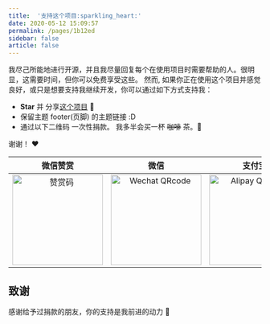 ```yaml
---
title:  '支持这个项目:sparkling_heart:'
date: 2020-05-12 15:09:57
permalink: /pages/1b12ed
sidebar: false
article: false
---
```


我尽己所能地进行开源，并且我尽量回复每个在使用项目时需要帮助的人。很明显，这需要时间，但你可以免费享受这些。
然而, 如果你正在使用这个项目并感觉良好，或只是想要支持我继续开发，你可以通过如下方式支持我：

- **Star** 并 分享[这个项目](https://github.com/xugaoyi/vuepress-theme-vdoing) :rocket:
- 保留主题 footer(页脚) 的主题链接 :D
- 通过以下二维码 一次性捐款。 我多半会买一杯 ~~咖啡~~ 茶。:tea:

谢谢！ :heart:

| 微信赞赏 | 微信 | 支付宝 |
| :---: | :---: | :---: |
| <img src="https://cdn.jsdelivr.net/gh/xugaoyi/image_store/blog/20200523131533.jpg" alt="赞赏码" width=180> | <img src="https://cdn.jsdelivr.net/gh/xugaoyi/image_store/blog/20200410113708.jpg" alt="Wechat QRcode" width=180>| <img src="https://cdn.jsdelivr.net/gh/xugaoyi/image_store/blog/20200410113707.jpg" alt="Alipay QRcode" width=180> |

## 致谢
感谢给予过捐款的朋友，你的支持是我前进的动力 🎉
